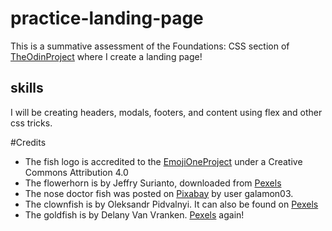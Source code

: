 # practice-landing-page
This is a summative assessment of the Foundations: CSS section of [TheOdinProject](https://www.theodinproject.com/lessons/foundations-landing-page) where I create a landing page!
## skills
I will be creating headers, modals, footers, and content using flex and other css tricks.

#Credits
* The fish logo is accredited to the [EmojiOneProject](https://joypixels.com/) under a Creative Commons Attribution 4.0
* The flowerhorn is by Jeffry Surianto, downloaded from [Pexels](www.pexels.com)
* The nose doctor fish was posted on [Pixabay](www.pixabay.com) by user galamon03.
* The clownfish is by Oleksandr Pidvalnyi. It can also be found on [Pexels](www.pexels.com)
* The goldfish is by Delany Van Vranken. [Pexels](www.pexels.com) again!
